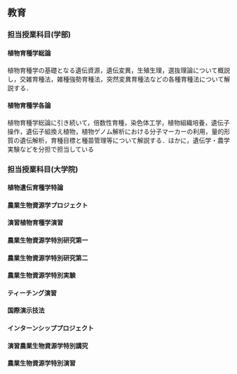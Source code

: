 
## 教育
### 担当授業科目(学部)
#### 植物育種学総論
植物育種学の基礎となる遺伝資源，遺伝変異，生殖生理，選抜理論について概説し，交雑育種法，雑種強勢育種法，突然変異育種法などの各種育種法について解説する．

#### 植物育種学各論
植物育種学総論に引き続いて，倍数性育種，染色体工学，植物組織培養，遺伝子操作，遺伝子組換え植物，植物ゲノム解析における分子マーカーの利用，量的形質の遺伝解析，育種目標と種苗管理等について解説する．ほかに，遺伝学・農学実験などを分担で担当している

### 担当授業科目(大学院)
#### 植物遺伝育種学特論
#### 農業生物資源学プロジェクト
#### 演習植物育種学演習
#### 農業生物資源学特別研究第一
#### 農業生物資源学特別研究第二
#### 農業生物資源学特別実験
#### ティーチング演習
#### 国際演示技法
#### インターンシッププロジェクト
#### 演習農業生物資源学特別講究
#### 農業生物資源学特別演習
